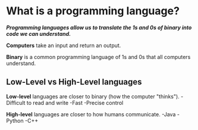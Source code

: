 # What is a programming language?

***Programming languages allow us to translate the 1s and 0s of binary into code we can understand.***

**Computers** take an input and return an output.

**Binary** is a common programming language of 1s and 0s that all computers understand.

## Low-Level vs High-Level languages

**Low-level** languages are closer to binary (how the computer "thinks").
-Difficult to read and write
-Fast
-Precise control

**High-level** languages are closer to how humans communicate.
-Java
-Python
-C++



